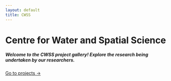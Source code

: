 ```yaml
---
layout: default
title: CWSS
---
```


<div class="landing-div">

<h1 class="landing-text m-5">Centre for Water and Spatial Science</h1>

<h5 class="landing-text ml-3 mr-3">Welcome to the CWSS project gallery! Explore the research being undertaken by our researchers.</h5>

<div class="text-center">
    <a type="button" class="btn btn-landing btn-lg mt-2" href="{{site.baseurl}}/projects">Go to projects &rarr;</a>
</div>


</div>
